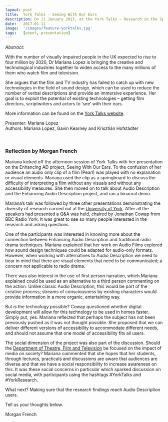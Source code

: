 ```yaml
---
layout: post
title:  York Talks - Seeing With Our Ears
description: On 11 January 2017, at the York Talks – Research in the Spotlight event organised by the University of York, Mariana gave a presentation outlining our research progress.
date:   2017-01-11 
image:  '/images/feature-yorktalks.jpg'
tags:   [event, presentation]
---
```


<!-- todo
- do we have a picture of Marian talking or just add the lecture hall image at the end
- add hyperlink to publications page
-->

*Abstract:*

With the number of visually impaired people in the UK expected to rise to four million by 2020, Dr Mariana Lopez is bringing the creative and technological industries together to widen access to the many millions of them who watch film and television.

She argues that the film and TV industry has failed to catch up with new technologies in the field of sound design, which can be used to reduce the number of verbal descriptions and provide an immersive experience. Her goal is to exploit the potential of existing technologies – getting film directors, scriptwriters and actors to ‘see’ with their ears.

More information can be found on the [York Talks website](https://www.york.ac.uk/research/events/yorktalks/). 

Presenter: Mariana Lopez  
Authors: Mariana Lopez, Gavin Kearney and Krisztián Hofstädter

<br>

### Reflection by Morgan French

Mariana kicked off the afternoon session of York Talks with her presentation on the Enhancing AD project, Seeing With Our Ears. To the confusion of her audience an audio only clip of a film (Pearl) was played with no explanation or visual elements. Mariana used the clip as a springboard to discuss the difficulty of interpreting a film without any visuals and without any accessibility measures. She then moved on to talk about Audio Description and the Enhancing Audio Description project, and ran a binaural demo.

Mariana’s talk was followed by three other presentations demonstrating the diversity of research carried out at the [University of York](https://www.york.ac.uk/research/). After all the speakers had presented a Q&A was held, chaired by Jonathan Cowap from BBC Radio York. It was great to see so many people interested in the research and asking questions.

One of the participants was interested in knowing more about the connection between Enhancing Audio Description and traditional radio drama techniques. Mariana explained that her work on Audio Films <!-- add publication page --> explored how sound design techniques could be adapted for audio-only formats. However, when working with alternatives to Audio Description we need to bear in mind that there are visual elements that need to be communicated; a concern not applicable to radio drama.

There was also interest in the use of first person narration, which Mariana explained could be used as an alternative to a third person commenting on the action. Unlike classic Audio Description, this would be part of the creative process; streams of consciousness by existing characters would provide information in a more organic, entertaining way.

But is the technology possible? Cowap questioned whether digital development will allow for this technology to be used in homes faster. Simply put, yes. Mariana reflected that perhaps the subject has not been previously pushed as it was not thought possible. She proposed that we can deliver different versions of accessibility to accommodate different needs, and should not assume that one model of accessibility fits all users.

The social dimension of the project was also part of the discussion. Should the [Department of Theatre, Film and Television](https://www.york.ac.uk/tfti/) be focused on the impact of media on society? Mariana commented that she hopes that her students, through lectures, practicals and discussions are aware that audiences are diverse and that we have a social responsibility to increase awareness on this. It was these social concerns in particular which sparked discussion on social media, with participants using the hashtags #YorkTalks and #YorkResearch.

[](../images/2017-00-11-seeing-with-our-ears-tweet-1.jpg)

[](../images/2017-00-11-seeing-with-our-ears-tweet-2.jpg)

What next? Making sure that the research findings reach Audio Description users.

Tell us your thoughts below.

Morgan French